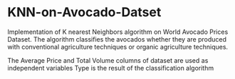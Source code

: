 # KNN-on-Avocado-Datset
Implementation of K nearest Neighbors algorithm on World Avocado Prices Dataset. The algorithm classifies the avocados whether they are produced with conventional agriculture techniques or organic agriculture techniques.

The Average Price and Total Volume columns of dataset are used as independent variables
Type is the result of the classification algorithm
